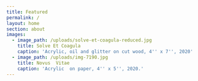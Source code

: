 ```yaml
---
title: Featured
permalink: /
layout: home
section: about
images:
  - image_path: /uploads/solve-et-coagula-reduced.jpg
    title: Solve Et Coagula
    caption: 'Acrylic, oil and glitter on cut wood, 4'' x 7'', 2020'
  - image_path: /uploads/img-7190.jpg
    title: Novus  Vitae
    caption: 'Acrylic  on paper, 4'' x 5'', 2020.'
---
```


